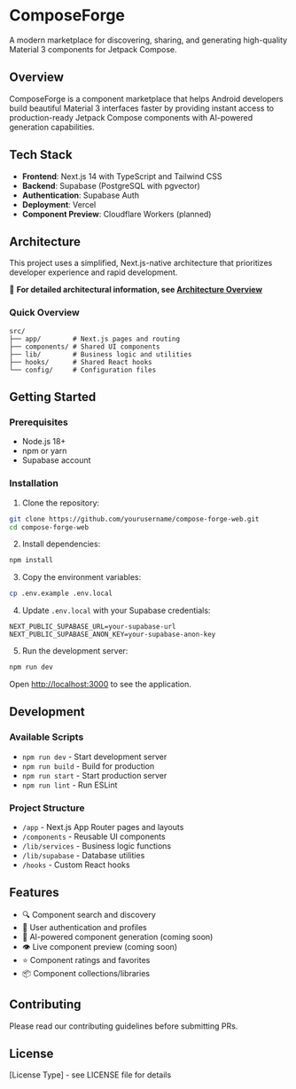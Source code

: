 # ComposeForge

A modern marketplace for discovering, sharing, and generating high-quality Material 3 components for Jetpack Compose.

## Overview

ComposeForge is a component marketplace that helps Android developers build beautiful Material 3 interfaces faster by providing instant access to production-ready Jetpack Compose components with AI-powered generation capabilities.

## Tech Stack

- **Frontend**: Next.js 14 with TypeScript and Tailwind CSS
- **Backend**: Supabase (PostgreSQL with pgvector)
- **Authentication**: Supabase Auth
- **Deployment**: Vercel
- **Component Preview**: Cloudflare Workers (planned)

## Architecture

This project uses a simplified, Next.js-native architecture that prioritizes developer experience and rapid development.

📖 **For detailed architectural information, see [Architecture Overview](docs/architecture/architecture-overview.md)**

### Quick Overview

```
src/
├── app/        # Next.js pages and routing
├── components/ # Shared UI components
├── lib/        # Business logic and utilities
├── hooks/      # Shared React hooks
└── config/     # Configuration files
```

## Getting Started

### Prerequisites

- Node.js 18+
- npm or yarn
- Supabase account

### Installation

1. Clone the repository:
```bash
git clone https://github.com/yourusername/compose-forge-web.git
cd compose-forge-web
```

2. Install dependencies:
```bash
npm install
```

3. Copy the environment variables:
```bash
cp .env.example .env.local
```

4. Update `.env.local` with your Supabase credentials:
```
NEXT_PUBLIC_SUPABASE_URL=your-supabase-url
NEXT_PUBLIC_SUPABASE_ANON_KEY=your-supabase-anon-key
```

5. Run the development server:
```bash
npm run dev
```

Open [http://localhost:3000](http://localhost:3000) to see the application.

## Development

### Available Scripts

- `npm run dev` - Start development server
- `npm run build` - Build for production
- `npm run start` - Start production server
- `npm run lint` - Run ESLint

### Project Structure

- `/app` - Next.js App Router pages and layouts
- `/components` - Reusable UI components
- `/lib/services` - Business logic functions
- `/lib/supabase` - Database utilities
- `/hooks` - Custom React hooks

## Features

- 🔍 Component search and discovery
- 👤 User authentication and profiles
- 🤖 AI-powered component generation (coming soon)
- 👁️ Live component preview (coming soon)
- ⭐ Component ratings and favorites
- 📦 Component collections/libraries

## Contributing

Please read our contributing guidelines before submitting PRs.

## License

[License Type] - see LICENSE file for details